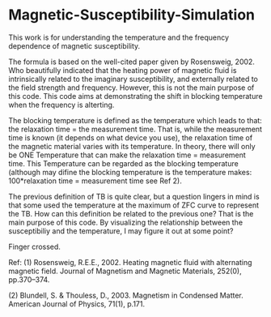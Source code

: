 # Magnetic-Susceptibility-Simulation
This work is for understanding the temperature and the frequency dependence of magnetic susceptibility.

The formula is based on the well-cited paper given by Rosensweig, 2002. Who beautifully indicated that the heating power of magnetic fluid is intrinsically related to the imaginary susceptibility, and externally related to the field strength and frequency. However, this is not the main purpose of this code. This code aims at demonstrating the shift in blocking temperature when the frequency is alterting. 

The blocking temperature is defined as the temperature which leads to that: the relaxation time = the measurement time. That is, while the measurement time is known (it depends on what device you use), the relaxation time of the magnetic material varies with its temperature. In theory, there will only be ONE Temperature that can make the relaxation time = measurement time. This Temperature can be regarded as the blocking temperature (although may difine the blocking temperature is the temperature makes: 100*relaxation time = measurement time see Ref 2). 

The previous definition of TB is quite clear, but a question lingers in mind is that some used the temperature at the maximum of ZFC curve to represent the TB. How can this definition be related to the previous one? That is the main purpose of this code. By visualizing the relationship between the susceptibiliy and the temperature, I may figure it out at some point?

Finger crossed.

Ref:
(1) Rosensweig, R.E.E., 2002. Heating magnetic fluid with alternating magnetic field. Journal of Magnetism and Magnetic Materials, 252(0), pp.370–374. 

(2) Blundell, S. & Thouless, D., 2003. Magnetism in Condensed Matter. American Journal of Physics, 71(1), p.171.
